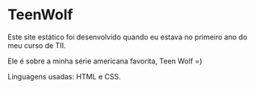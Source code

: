 # TeenWolf

Este site estático foi desenvolvido quando eu estava no primeiro ano do meu curso de TII. 

Ele é sobre a minha série americana favorita, Teen Wolf =)

Linguagens usadas: HTML e CSS.
